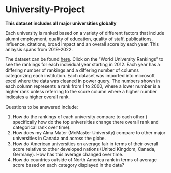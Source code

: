 # University-Project

**This dataset includes all major universities globally**

Each university is ranked based on a variety of different factors that include alumni employment, quality of education, quality of staff, publications, influence, citations, broad impact and an overall score by each year. This anlaysis spans from 2019-2022. 


The dataset can be found [here](https://cwur.org/2012.php). Click on the "World University Rankings" to see the rankings for each individual year starting in 2012. Each year has a differing number of rankings and a differing number of columns categorizing each institution. Each dataset was imported into microsoft excel where the data was cleaned in power query. The numbers shown in each column represents a rank from 1 to 2000, where a lower number is a higher rank unless referring to the score column where a higher number indicates a higher overall rank.
 
Questions to be answered include:

1. How do the rankings of each university compare to each other ( specifically how do the top universities change there overall rank and categorical rank over time).
2. How does my Alma Mater (McMaster University) compare to other major universities in Canada and across the globe. 
3. How do American universities on average fair in terms of their overall score relative to other developed nations (United Kingdom, Canada, Germany). How has this average changed over time.
4. How do countries outside of North America rank in terms of average score based on each category displayed in the data?

